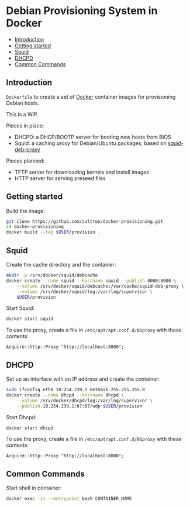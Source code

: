 # Debian Provisioning System in Docker

- [Introduction](#introduction)
- [Getting started](#getting-started)
- [Squid](#squid)
- [DHCPD](#dhcpd)
- [Common Commands](#common-commands)

## Introduction

`Dockerfile` to create a set of [Docker](https://www.docker.com/)
container images for provisioning Debian hosts.

This is a WIP.

Pieces in place:

- DHCPD:  a DHCP/BOOTP server for booting new hosts from BIOS
- Squid:  a caching proxy for Debian/Ubuntu packages, based on
[squid-deb-proxy][sdb]

[sdb]: https://packages.debian.org/jessie/squid-deb-proxy

Pieces planned:

- TFTP server for downloading kernels and install images
- HTTP server for serving preseed files

## Getting started

Build the image:

```bash
git clone https://github.com/zultron/docker-provisioning.git
cd docker-provisioning
docker build --tag $USER/provision .
```

## Squid

Create the cache directory and the container:

```bash
mkdir -p /srv/docker/squid/debcache
docker create --name squid --hostname squid --publish 8000:8000 \
	--volume /srv/docker/squid/debcache:/var/cache/squid-deb-proxy \
	--volume /srv/docker/squid/log:/var/log/supervisor \
	$USER/provision
```

Start Squid:

```bash
docker start squid
```

To use the proxy, create a file in `/etc/apt/apt.conf.d/01proxy` with
these contents:

```
Acquire::http::Proxy "http://localhost:8000";
```

## DHCPD

Set up an interface with an IP address and create the container:

```bash
sudo ifconfig eth0 10.254.239.1 netmask 255.255.255.0
docker create --name dhcpd --hostname dhcpd \
	--volume /srv/docker/dhcpd/log:/var/log/supervisor \
	--publish 10.254.239.1:67:67/udp $USER/provision
```

Start Dhcpd:

```bash
docker start dhcpd
```

To use the proxy, create a file in `/etc/apt/apt.conf.d/01proxy` with
these contents:

```
Acquire::http::Proxy "http://localhost:8000";
```

## Common Commands

Start shell in container:

```bash
docker exec -it --entrypoint bash CONTAINER_NAME
```
